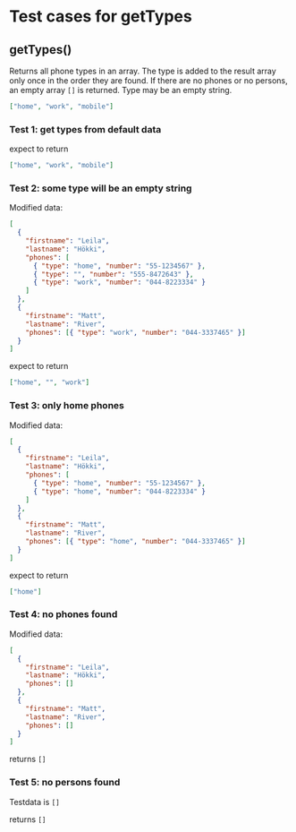 # Test cases for getTypes

## **getTypes()**

Returns all phone types in an array. The type is added to the result array only once in the order they are found. If there are no phones or no persons, an empty array `[]` is returned. Type may be an empty string.

```json
["home", "work", "mobile"]
```

### Test 1: get types from default data

expect to return

```json
["home", "work", "mobile"]
```

### Test 2: some type will be an empty string

Modified data:

```json
[
  {
    "firstname": "Leila",
    "lastname": "Hökki",
    "phones": [
      { "type": "home", "number": "55-1234567" },
      { "type": "", "number": "555-8472643" },
      { "type": "work", "number": "044-8223334" }
    ]
  },
  {
    "firstname": "Matt",
    "lastname": "River",
    "phones": [{ "type": "work", "number": "044-3337465" }]
  }
]
```

expect to return

```json
["home", "", "work"]
```

### Test 3: only home phones

Modified data:

```json
[
  {
    "firstname": "Leila",
    "lastname": "Hökki",
    "phones": [
      { "type": "home", "number": "55-1234567" },
      { "type": "home", "number": "044-8223334" }
    ]
  },
  {
    "firstname": "Matt",
    "lastname": "River",
    "phones": [{ "type": "home", "number": "044-3337465" }]
  }
]
```

expect to return

```json
["home"]
```

### Test 4: no phones found

Modified data:

```json
[
  {
    "firstname": "Leila",
    "lastname": "Hökki",
    "phones": []
  },
  {
    "firstname": "Matt",
    "lastname": "River",
    "phones": []
  }
]
```

returns `[]`

### Test 5: no persons found

Testdata is `[]`

returns `[]`
